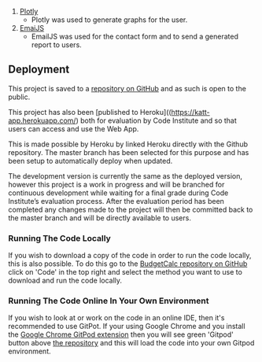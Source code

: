 

1. [Plotly](https://plotly.com/javascript/)
    - Plotly was used to generate graphs for the user.
1. [EmaiJS](https://www.emailjs.com/)
    - EmailJS was used for the contact form and to send a generated report to users.







## Deployment

This project is saved to a [repository on GitHub](https://github.com/asforrest/milestone-2-budgetcalc) and as such is open to the public.

This project has also been [published to Heroku]((https://katt-app.herokuapp.com/) both for evaluation by Code Institute and so that users can access and use the Web App.

This is made possible by Heroku by linked Heroku directly with the Github repository. The master branch has been selected for this purpose and has been setup to automatically deploy when updated.

The development version is currently the same as the deployed version, however this project is a work in progress and will be branched for continuous development while waiting for a final grade during Code Institute’s evaluation process. After the evaluation period has been completed any changes made to the project will then be committed back to the master branch and will be directly available to users.

### Running The Code Locally

If you wish to download a copy of the code in order to run the code locally, this is also possible. To do this go to the [BudgetCalc repository on GitHub](https://github.com/asforrest/milestone-2-budgetcalc) click on 'Code' in the top right and select the method you want to use to download and run the code locally.

### Running The Code Online In Your Own Environment

If you wish to look at or work on the code in an online IDE, then it's recommended to use GitPot. If your using Google Chrome and you install the [Google Chrome GitPod extension](https://chrome.google.com/webstore/detail/gitpod-dev-environments-i/dodmmooeoklaejobgleioelladacbeki?hl=en) then you will see green 'Gitpod' button above [the repository](https://github.com/Code-Institute-Solutions/readme-template) and this will load the code into your own Gitpod environment.


